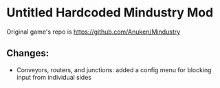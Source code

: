 # Untitled Hardcoded Mindustry Mod
Original game's repo is https://github.com/Anuken/Mindustry
## Changes:
- Conveyors, routers, and junctions: added a config menu for blocking input from individual sides
